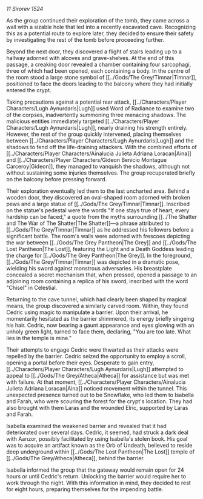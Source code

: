 _11 Sirorev 1524_

As the group continued their exploration of the tomb, they came across a wall with a sizable hole that led into a recently excavated cave. Recognizing this as a potential route to explore later, they decided to ensure their safety by investigating the rest of the tomb before proceeding further.

Beyond the next door, they discovered a flight of stairs leading up to a hallway adorned with alcoves and grave-shelves. At the end of this passage, a creaking door revealed a chamber containing four sarcophagi, three of which had been opened, each containing a body. In the centre of the room stood a large stone symbol of [[../Gods/The Grey/Timnar|Timnar]], positioned to face the doors leading to the balcony where they had initially entered the crypt.

Taking precautions against a potential rear attack, [[../Characters/Player Characters/Lugh Aynurdaris|Lugh]] used Word of Radiance to examine two of the corpses, inadvertently summoning three menacing shadows. The malicious entities immediately targeted [[../Characters/Player Characters/Lugh Aynurdaris|Lugh]], nearly draining his strength entirely. However, the rest of the group quickly intervened, placing themselves between [[../Characters/Player Characters/Lugh Aynurdaris|Lugh]] and the shadows to fend off the life-draining attackers. With the combined efforts of [[../Characters/Player Characters/Ainalucia Julieta Adriana Loracan|Aina]] and [[../Characters/Player Characters/Gideon Benicio Montague Carceroy|Gideon]], they managed to vanquish the shadows, although not without sustaining some injuries themselves. The group recuperated briefly on the balcony before pressing forward.

Their exploration eventually led them to the last uncharted area. Behind a wooden door, they discovered an oval-shaped room adorned with broken pews and a large statue of [[../Gods/The Grey/Timnar|Timnar]]. Inscribed on the statue's pedestal were the words "If one stays true of heart, every hardship can be faced," a quote from the myths surrounding [[../The Shatter and The War of The Shatter|The Shatter]]—a phrase attributed to [[../Gods/The Grey/Timnar|Timnar]] as he addressed his followers before a significant battle. The room's walls were adorned with frescoes depicting the war between [[../Gods/The Grey Pantheon|The Grey]] and [[../Gods/The Lost Pantheon|The Lost]], featuring the Light and a Death Goddess leading the charge for [[../Gods/The Grey Pantheon|The Grey]]. In the foreground, [[../Gods/The Grey/Timnar|Timnar]] was depicted in a dramatic pose, wielding his sword against monstrous adversaries. His breastplate concealed a secret mechanism that, when pressed, opened a passage to an adjoining room containing a replica of his sword, inscribed with the word "Chisel" in Celestial.

Returning to the cave tunnel, which had clearly been shaped by magical means, the group discovered a similarly carved room. Within, they found Cedric using magic to manipulate a barrier. Upon their arrival, he momentarily hesitated as the barrier shimmered, its energy briefly singeing his hair. Cedric, now bearing a gaunt appearance and eyes glowing with an unholy green light, turned to face them, declaring, "You are too late. What lies in the temple is mine."

Their attempts to engage Cedric were thwarted as their attacks were repelled by the barrier. Cedric seized the opportunity to employ a scroll, opening a portal before their eyes. Desperate to gain entry, [[../Characters/Player Characters/Lugh Aynurdaris|Lugh]] attempted to appeal to [[../Gods/The Grey/Atheca|Atheca]] for assistance but was met with failure. At that moment, [[../Characters/Player Characters/Ainalucia Julieta Adriana Loracan|Aina]] noticed movement within the tunnel. This unexpected presence turned out to be Snowflake, who led them to Isabella and Farah, who were scouring the forest for the crypt's location. They had also brought with them Laras and the wounded Elric, supported by Laras and Farah.

Isabella examined the weakened barrier and revealed that it had deteriorated over several days. Cedric, it seemed, had struck a dark deal with Aanzor, possibly facilitated by using Isabella's stolen book. His goal was to acquire an artifact known as the Orb of Undeath, believed to reside deep underground within [[../Gods/The Lost Pantheon|The Lost]] temple of [[../Gods/The Grey/Atheca|Atheca]], behind the barrier.

Isabella informed the group that the gateway would remain open for 24 hours or until Cedric's return. Unlocking the barrier would require her to work through the night. With this information in mind, they decided to rest for eight hours, preparing themselves for the impending battle.